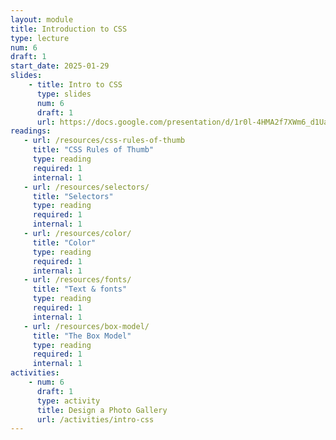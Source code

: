 ```yaml
---
layout: module
title: Introduction to CSS
type: lecture
num: 6
draft: 1
start_date: 2025-01-29
slides:
    - title: Intro to CSS
      type: slides
      num: 6
      draft: 1
      url: https://docs.google.com/presentation/d/1r0l-4HMA2f7XWm6_d1UaLZY_xUP-440d/edit?usp=sharing&ouid=113376576186080604800&rtpof=true&sd=true
readings: 
   - url: /resources/css-rules-of-thumb
     title: "CSS Rules of Thumb"
     type: reading
     required: 1
     internal: 1
   - url: /resources/selectors/
     title: "Selectors"
     type: reading
     required: 1
     internal: 1
   - url: /resources/color/
     title: "Color"
     type: reading
     required: 1
     internal: 1
   - url: /resources/fonts/
     title: "Text & fonts"
     type: reading
     required: 1
     internal: 1
   - url: /resources/box-model/
     title: "The Box Model"
     type: reading
     required: 1
     internal: 1
activities:
    - num: 6
      draft: 1
      type: activity
      title: Design a Photo Gallery
      url: /activities/intro-css
---
```




<!-- ---
layout: module
title: CSS
type: module
prefix: topic
num: 3
draft: 1
due_date: 2025-01-29
readings: 
   - url: ../resources/css-rules-of-thumb
     title: "CSS Rules of Thumb"
     internal: 1
   - url: ../resources/selectors/
     title: "Selectors"
     internal: 1
   - url: ../resources/color/
     title: "Color"
     internal: 1
   - url: ../resources/fonts/
     title: "Text & fonts"
     internal: 1
   - url: ../resources/box-model/
     title: "The Box Model"
     internal: 1
---



## Slides
* Lecture 5: <a href="https://docs.google.com/presentation/d/1r0l-4HMA2f7XWm6_d1UaLZY_xUP-440d/edit?usp=sharing&ouid=113376576186080604800&rtpof=true&sd=true" target="_blank">Intro to CSS</a> (Wednesday, 04/09)

## Videos & Lecture Files
Videos and worked examples will be published after class:


## Activities
1. Before Lecture: Create a Homepage
1. After Lecture: <a href="../activities/intro-css">Design a Photo Gallery</a> -->
